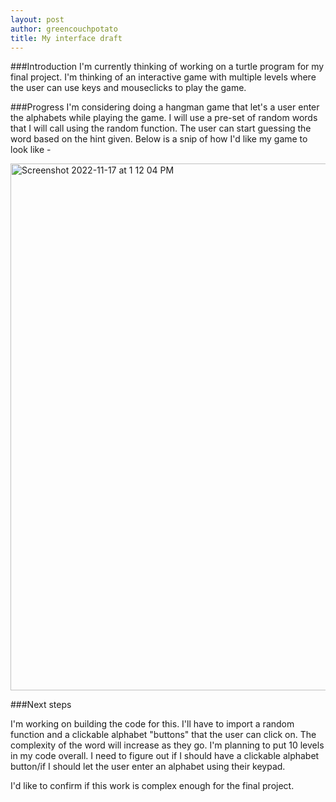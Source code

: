 ```yaml
---
layout: post
author: greencouchpotato
title: My interface draft
---
```


###Introduction
I'm currently thinking of working on a turtle program for my final project. I'm thinking of an interactive game with multiple levels where the user can use keys and mouseclicks to play the game.

###Progress
I'm considering doing a hangman game that let's a user enter the alphabets while playing the game. I will use a pre-set of random words that I will call using the random function.
The user can start guessing the word based on the hint given.
Below is a snip of how I'd like my game to look like - 

<img width="843" alt="Screenshot 2022-11-17 at 1 12 04 PM" src="https://user-images.githubusercontent.com/111150827/202538923-bd7610c1-14a5-48a5-b02e-069f30966aa4.png">

###Next steps

I'm working on building the code for this. I'll have to import a random function and a clickable alphabet "buttons" that the user can click on.
The complexity of the word will increase as they go. I'm planning to put 10 levels in my code overall. I need to figure out if I should have a clickable alphabet button/if I should let the user enter an alphabet using their keypad.

I'd like to confirm if this work is complex enough for the final project.

